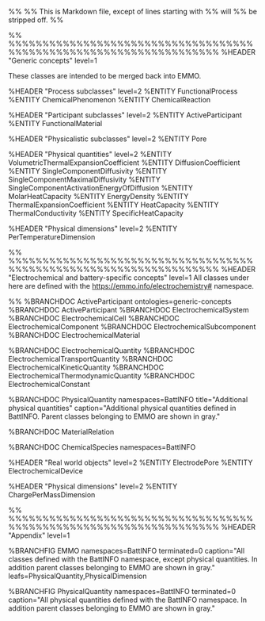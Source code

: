 %%
%% This is Markdown file, except of lines starting with %% will
%% be stripped off.
%%


%% %%%%%%%%%%%%%%%%%%%%%%%%%%%%%%%%%%%%%%%%%%%%%%%%%%%%%%%%%%%%%%%%%%%
%HEADER "Generic concepts"    level=1

These classes are intended to be merged back into EMMO.

%HEADER "Process subclasses"    level=2
%ENTITY FunctionalProcess
%ENTITY ChemicalPhenomenon
%ENTITY ChemicalReaction

%HEADER "Participant subclasses"    level=2
%ENTITY ActiveParticipant
%ENTITY FunctionalMaterial

%HEADER "Physicalistic subclasses"    level=2
%ENTITY Pore

%HEADER "Physical quantities"    level=2
%ENTITY VolumetricThermalExpansionCoefficient
%ENTITY DiffusionCoefficient
%ENTITY SingleComponentDiffusivity
%ENTITY SingleComponentMaximalDiffusivity
%ENTITY SingleComponentActivationEnergyOfDiffusion
%ENTITY MolarHeatCapacity
%ENTITY EnergyDensity
%ENTITY ThermalExpansionCoefficient
%ENTITY HeatCapacity
%ENTITY ThermalConductivity
%ENTITY SpecificHeatCapacity

%HEADER "Physical dimensions"    level=2
%ENTITY PerTemperatureDimension


%% %%%%%%%%%%%%%%%%%%%%%%%%%%%%%%%%%%%%%%%%%%%%%%%%%%%%%%%%%%%%%%%%%%%
%HEADER "Electrochemical and battery-specific concepts"    level=1
All classes under here are defined with the https://emmo.info/electrochemistry#
namespace.


%% %BRANCHDOC ActiveParticipant ontologies=generic-concepts
%BRANCHDOC ActiveParticipant
%BRANCHDOC ElectrochemicalSystem
%BRANCHDOC ElectrochemicalCell
%BRANCHDOC ElectrochemicalComponent
%BRANCHDOC ElectrochemicalSubcomponent
%BRANCHDOC ElectrochemicalMaterial


%BRANCHDOC ElectrochemicalQuantity
%BRANCHDOC ElectrochemicalTransportQuantity
%BRANCHDOC ElectrochemicalKineticQuantity
%BRANCHDOC ElectrochemicalThermodynamicQuantity
%BRANCHDOC ElectrochemicalConstant

%BRANCHDOC PhysicalQuantity namespaces=BattINFO title="Additional physical quantities" caption="Additional physical quantities defined in BattINFO.  Parent classes belonging to EMMO are shown in gray."


%BRANCHDOC MaterialRelation

%BRANCHDOC ChemicalSpecies namespaces=BattINFO


%HEADER "Real world objects"    level=2
%ENTITY ElectrodePore
%ENTITY ElectrochemicalDevice


%HEADER "Physical dimensions"    level=2
%ENTITY ChargePerMassDimension


%% %%%%%%%%%%%%%%%%%%%%%%%%%%%%%%%%%%%%%%%%%%%%%%%%%%%%%%%%%%%%%%%%%%%
%HEADER "Appendix"    level=1

%BRANCHFIG EMMO namespaces=BattINFO terminated=0 caption="All classes defined with the BattINFO namespace, except physical quantities.  In addition parent classes belonging to EMMO are shown in gray." leafs=PhysicalQuantity,PhysicalDimension

%BRANCHFIG PhysicalQuantity namespaces=BattINFO terminated=0 caption="All physical quantities defined with the BattINFO namespace.  In addition parent classes belonging to EMMO are shown in gray."
